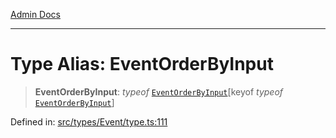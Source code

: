 [Admin Docs](/)

***

# Type Alias: EventOrderByInput

> **EventOrderByInput**: *typeof* [`EventOrderByInput`](../variables/EventOrderByInput.md)\[keyof *typeof* [`EventOrderByInput`](../variables/EventOrderByInput.md)\]

Defined in: [src/types/Event/type.ts:111](https://github.com/PalisadoesFoundation/talawa-admin/blob/main/src/types/Event/type.ts#L111)
